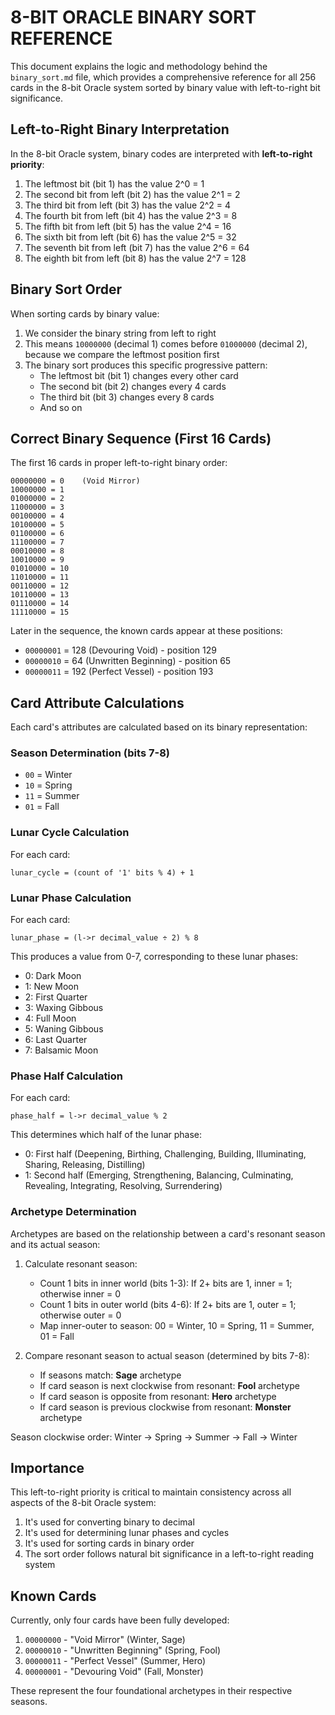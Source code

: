 # 8-BIT ORACLE BINARY SORT REFERENCE

This document explains the logic and methodology behind the `binary_sort.md` file, which provides a comprehensive reference for all 256 cards in the 8-bit Oracle system sorted by binary value with left-to-right bit significance.

## Left-to-Right Binary Interpretation

In the 8-bit Oracle system, binary codes are interpreted with **left-to-right priority**:

1. The leftmost bit (bit 1) has the value 2^0 = 1
2. The second bit from left (bit 2) has the value 2^1 = 2
3. The third bit from left (bit 3) has the value 2^2 = 4
4. The fourth bit from left (bit 4) has the value 2^3 = 8
5. The fifth bit from left (bit 5) has the value 2^4 = 16
6. The sixth bit from left (bit 6) has the value 2^5 = 32
7. The seventh bit from left (bit 7) has the value 2^6 = 64
8. The eighth bit from left (bit 8) has the value 2^7 = 128

## Binary Sort Order

When sorting cards by binary value:

1. We consider the binary string from left to right
2. This means `10000000` (decimal 1) comes before `01000000` (decimal 2), because we compare the leftmost position first
3. The binary sort produces this specific progressive pattern:
   - The leftmost bit (bit 1) changes every other card
   - The second bit (bit 2) changes every 4 cards
   - The third bit (bit 3) changes every 8 cards
   - And so on

## Correct Binary Sequence (First 16 Cards)

The first 16 cards in proper left-to-right binary order:

```
00000000 = 0    (Void Mirror)
10000000 = 1
01000000 = 2
11000000 = 3
00100000 = 4
10100000 = 5
01100000 = 6
11100000 = 7
00010000 = 8
10010000 = 9
01010000 = 10
11010000 = 11
00110000 = 12
10110000 = 13
01110000 = 14
11110000 = 15
```

Later in the sequence, the known cards appear at these positions:
- `00000001` = 128 (Devouring Void) - position 129
- `00000010` = 64 (Unwritten Beginning) - position 65
- `00000011` = 192 (Perfect Vessel) - position 193

## Card Attribute Calculations

Each card's attributes are calculated based on its binary representation:

### Season Determination (bits 7-8)
- `00` = Winter
- `10` = Spring
- `11` = Summer
- `01` = Fall

### Lunar Cycle Calculation
For each card:
```
lunar_cycle = (count of '1' bits % 4) + 1
```

### Lunar Phase Calculation
For each card:
```
lunar_phase = (l->r decimal_value ÷ 2) % 8
```

This produces a value from 0-7, corresponding to these lunar phases:
- 0: Dark Moon
- 1: New Moon
- 2: First Quarter
- 3: Waxing Gibbous
- 4: Full Moon
- 5: Waning Gibbous
- 6: Last Quarter
- 7: Balsamic Moon

### Phase Half Calculation
For each card:
```
phase_half = l->r decimal_value % 2
```

This determines which half of the lunar phase:
- 0: First half (Deepening, Birthing, Challenging, Building, Illuminating, Sharing, Releasing, Distilling)
- 1: Second half (Emerging, Strengthening, Balancing, Culminating, Revealing, Integrating, Resolving, Surrendering)

### Archetype Determination
Archetypes are based on the relationship between a card's resonant season and its actual season:

1. Calculate resonant season:
   - Count 1 bits in inner world (bits 1-3): If 2+ bits are 1, inner = 1; otherwise inner = 0
   - Count 1 bits in outer world (bits 4-6): If 2+ bits are 1, outer = 1; otherwise outer = 0
   - Map inner-outer to season: 00 = Winter, 10 = Spring, 11 = Summer, 01 = Fall

2. Compare resonant season to actual season (determined by bits 7-8):
   - If seasons match: **Sage** archetype
   - If card season is next clockwise from resonant: **Fool** archetype
   - If card season is opposite from resonant: **Hero** archetype
   - If card season is previous clockwise from resonant: **Monster** archetype

Season clockwise order: Winter → Spring → Summer → Fall → Winter

## Importance

This left-to-right priority is critical to maintain consistency across all aspects of the 8-bit Oracle system:

1. It's used for converting binary to decimal
2. It's used for determining lunar phases and cycles
3. It's used for sorting cards in binary order
4. The sort order follows natural bit significance in a left-to-right reading system

## Known Cards

Currently, only four cards have been fully developed:

1. `00000000` - "Void Mirror" (Winter, Sage)
2. `00000010` - "Unwritten Beginning" (Spring, Fool)
3. `00000011` - "Perfect Vessel" (Summer, Hero)
4. `00000001` - "Devouring Void" (Fall, Monster)

These represent the four foundational archetypes in their respective seasons.